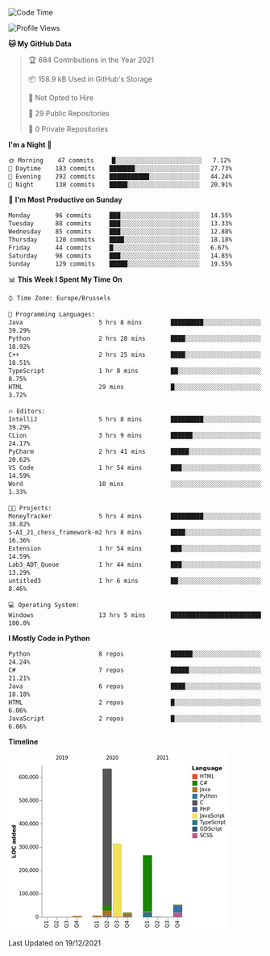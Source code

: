 <!--START_SECTION:waka-->
![Code Time](http://img.shields.io/badge/Code%20Time-65%20hrs%2057%20mins-blue)

![Profile Views](http://img.shields.io/badge/Profile%20Views-1-blue)

**🐱 My GitHub Data** 

> 🏆 684 Contributions in the Year 2021
 > 
> 📦 158.9 kB Used in GitHub's Storage 
 > 
> 🚫 Not Opted to Hire
 > 
> 📜 29 Public Repositories 
 > 
> 🔑 0 Private Repositories  
 > 
**I'm a Night 🦉** 

```text
🌞 Morning    47 commits     █░░░░░░░░░░░░░░░░░░░░░░░░   7.12% 
🌆 Daytime    183 commits    ███████░░░░░░░░░░░░░░░░░░   27.73% 
🌃 Evening    292 commits    ███████████░░░░░░░░░░░░░░   44.24% 
🌙 Night      138 commits    █████░░░░░░░░░░░░░░░░░░░░   20.91%

```
📅 **I'm Most Productive on Sunday** 

```text
Monday       96 commits     ███░░░░░░░░░░░░░░░░░░░░░░   14.55% 
Tuesday      88 commits     ███░░░░░░░░░░░░░░░░░░░░░░   13.33% 
Wednesday    85 commits     ███░░░░░░░░░░░░░░░░░░░░░░   12.88% 
Thursday     120 commits    ████░░░░░░░░░░░░░░░░░░░░░   18.18% 
Friday       44 commits     █░░░░░░░░░░░░░░░░░░░░░░░░   6.67% 
Saturday     98 commits     ███░░░░░░░░░░░░░░░░░░░░░░   14.85% 
Sunday       129 commits    █████░░░░░░░░░░░░░░░░░░░░   19.55%

```


📊 **This Week I Spent My Time On** 

```text
⌚︎ Time Zone: Europe/Brussels

💬 Programming Languages: 
Java                     5 hrs 8 mins        █████████░░░░░░░░░░░░░░░░   39.29% 
Python                   2 hrs 28 mins       ████░░░░░░░░░░░░░░░░░░░░░   18.92% 
C++                      2 hrs 25 mins       ████░░░░░░░░░░░░░░░░░░░░░   18.51% 
TypeScript               1 hr 8 mins         ██░░░░░░░░░░░░░░░░░░░░░░░   8.75% 
HTML                     29 mins             █░░░░░░░░░░░░░░░░░░░░░░░░   3.72%

🔥 Editors: 
IntelliJ                 5 hrs 8 mins        █████████░░░░░░░░░░░░░░░░   39.29% 
CLion                    3 hrs 9 mins        ██████░░░░░░░░░░░░░░░░░░░   24.17% 
PyCharm                  2 hrs 41 mins       █████░░░░░░░░░░░░░░░░░░░░   20.62% 
VS Code                  1 hr 54 mins        ███░░░░░░░░░░░░░░░░░░░░░░   14.59% 
Word                     10 mins             ░░░░░░░░░░░░░░░░░░░░░░░░░   1.33%

🐱‍💻 Projects: 
MoneyTracker             5 hrs 4 mins        █████████░░░░░░░░░░░░░░░░   38.82% 
5-AI_21_chess_framework-m2 hrs 8 mins        ████░░░░░░░░░░░░░░░░░░░░░   16.36% 
Extension                1 hr 54 mins        ███░░░░░░░░░░░░░░░░░░░░░░   14.59% 
Lab3_ADT_Queue           1 hr 44 mins        ███░░░░░░░░░░░░░░░░░░░░░░   13.29% 
untitled3                1 hr 6 mins         ██░░░░░░░░░░░░░░░░░░░░░░░   8.46%

💻 Operating System: 
Windows                  13 hrs 5 mins       █████████████████████████   100.0%

```

**I Mostly Code in Python** 

```text
Python                   8 repos             ██████░░░░░░░░░░░░░░░░░░░   24.24% 
C#                       7 repos             █████░░░░░░░░░░░░░░░░░░░░   21.21% 
Java                     6 repos             ████░░░░░░░░░░░░░░░░░░░░░   18.18% 
HTML                     2 repos             █░░░░░░░░░░░░░░░░░░░░░░░░   6.06% 
JavaScript               2 repos             █░░░░░░░░░░░░░░░░░░░░░░░░   6.06%

```


**Timeline**

![Chart not found](https://raw.githubusercontent.com/Arafa42/Arafa42/main/charts/bar_graph.png) 


 Last Updated on 19/12/2021
<!--END_SECTION:waka-->


<!-- 
[![Hits](https://hits.seeyoufarm.com/api/count/incr/badge.svg?url=https%3A%2F%2Fgithub.com%2FArafa42&count_bg=%23455AF3&title_bg=%23262D3B&icon=github.svg&icon_color=%23588EF7&title=visitors&edge_flat=false)](https://hits.seeyoufarm.com)
 -->
